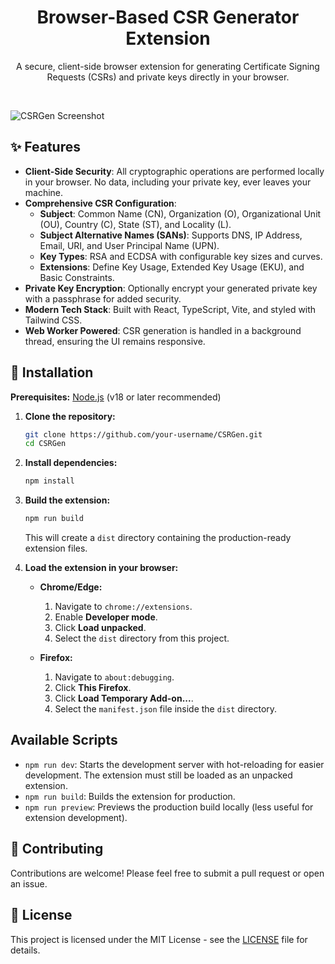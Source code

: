 <div align="center">
  <h1 align="center">Browser-Based CSR Generator Extension</h1>
  <p align="center">
    A secure, client-side browser extension for generating Certificate Signing Requests (CSRs) and private keys directly in your browser.
  </p>
</div>

<br/>

![CSRGen Screenshot](https://github.com/user-attachments/assets/0aa67016-6eaf-458a-adb2-6e31a0763ed6)

## ✨ Features

*   **Client-Side Security**: All cryptographic operations are performed locally in your browser. No data, including your private key, ever leaves your machine.
*   **Comprehensive CSR Configuration**:
    *   **Subject**: Common Name (CN), Organization (O), Organizational Unit (OU), Country (C), State (ST), and Locality (L).
    *   **Subject Alternative Names (SANs)**: Supports DNS, IP Address, Email, URI, and User Principal Name (UPN).
    *   **Key Types**: RSA and ECDSA with configurable key sizes and curves.
    *   **Extensions**: Define Key Usage, Extended Key Usage (EKU), and Basic Constraints.
*   **Private Key Encryption**: Optionally encrypt your generated private key with a passphrase for added security.
*   **Modern Tech Stack**: Built with React, TypeScript, Vite, and styled with Tailwind CSS.
*   **Web Worker Powered**: CSR generation is handled in a background thread, ensuring the UI remains responsive.

## 🚀 Installation

**Prerequisites:** [Node.js](https://nodejs.org/) (v18 or later recommended)

1.  **Clone the repository:**
    ```bash
    git clone https://github.com/your-username/CSRGen.git
    cd CSRGen
    ```

2.  **Install dependencies:**
    ```bash
    npm install
    ```

3.  **Build the extension:**
    ```bash
    npm run build
    ```
    This will create a `dist` directory containing the production-ready extension files.

4.  **Load the extension in your browser:**

    *   **Chrome/Edge:**
        1.  Navigate to `chrome://extensions`.
        2.  Enable **Developer mode**.
        3.  Click **Load unpacked**.
        4.  Select the `dist` directory from this project.

    *   **Firefox:**
        1.  Navigate to `about:debugging`.
        2.  Click **This Firefox**.
        3.  Click **Load Temporary Add-on...**.
        4.  Select the `manifest.json` file inside the `dist` directory.

## Available Scripts

*   `npm run dev`: Starts the development server with hot-reloading for easier development. The extension must still be loaded as an unpacked extension.
*   `npm run build`: Builds the extension for production.
*   `npm run preview`: Previews the production build locally (less useful for extension development).

## 🤝 Contributing

Contributions are welcome! Please feel free to submit a pull request or open an issue.

## 📄 License

This project is licensed under the MIT License - see the [LICENSE](LICENSE) file for details.